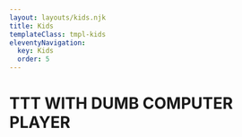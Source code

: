 ```yaml
---
layout: layouts/kids.njk
title: Kids
templateClass: tmpl-kids
eleventyNavigation:
  key: Kids
  order: 5
---
```


# TTT WITH DUMB COMPUTER PLAYER



